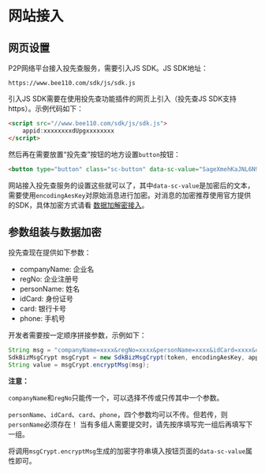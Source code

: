 # 网站接入

## 网页设置

P2P网络平台接入投先查服务，需要引入JS SDK。JS SDK地址：

```
https://www.bee110.com/sdk/js/sdk.js
```

引入JS SDK需要在使用投先查功能插件的网页上引入（投先查JS SDK支持https）。示例代码如下：

```html
<script src="//www.bee110.com/sdk/js/sdk.js">
    appid:xxxxxxxxdUpgxxxxxxxx
</script>
```

然后再在需要放置“投先查”按钮的地方设置`button`按钮：

```html
<button type="button" class="sc-button" data-sc-value="SageXmehKaJNL6N9ALcuVoMfMknJpfDvzWmaZp/4l/1GYRcup8YuiY57UU1lqsWr2IILN779HmjiClQdKxf5hJ9WR/CNl/qYsTEcph2Y4TTpj52oNEaEWf8R+bkKXyevE4dkL/WILoezLMF220IRMpZfDstBF+91jJmmQh63XoM=">投先查（重庆XXXXXX有限公司）</button>
```

网站接入投先查服务的设置这些就可以了，其中`data-sc-value`是加密后的文本，需要使用`encodingAesKey`对原始消息进行加密。对消息的加密推荐使用官方提供的SDK，具体加密方式请看 [数据加解密接入](../dev/encrypt.md)。

## 参数组装与数据加密

投先查现在提供如下参数：

- companyName: 企业名
- regNo: 企业注册号
- personName: 姓名
- idCard: 身份证号
- card: 银行卡号
- phone: 手机号

开发者需要按一定顺序拼接参数，示例如下：

```java
String msg = "companyName=xxxx&regNo=xxxx&personName=xxxx&idCard=xxxx&card=xxx&phone=xxxx&personName=xxxxx&phone=xxxx&card=xxxx";
SdkBizMsgCrypt msgCrypt = new SdkBizMsgCrypt(token, encodingAesKey, appid);
String value = msgCrypt.encryptMsg(msg);
```

**注意：**

`companyName`和`regNo`只能传一个，可以选择不传或只传其中一个参数。

`personName`、`idCard`、`card`、`phone`，四个参数均可以不传。但若传，则`personName`必须存在！
当有多组人需要提交时，请先按序填写完一组后再填写下一组。

将调用`msgCrypt.encryptMsg`生成的加密字符串填入按钮页面的`data-sc-value`属性即可。

